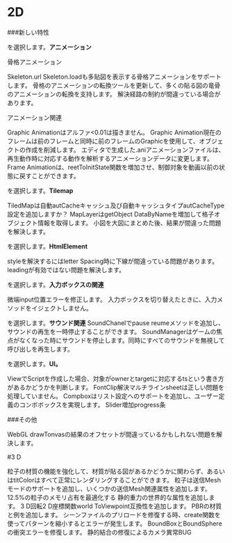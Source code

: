 # 2D

###新しい特性

を選択します。**アニメーション**

骨格アニメーション

Skeleton.url Skeleton.loadも多贴図を表示する骨格アニメーションをサポートします。
骨格のアニメーションの転換ツールを更新して、多くの貼る図の竜骨のアニメーションの転換を支持します。
解決経路の制約が間違っている場合があります。

アニメーション関連

Graphic Animationはアルファ<0.01は描きません。
Graphic Animation現在のフレームは前のフレームと同時に前のフレームのGraphicを使用して、オブジェクトの作成を削減します。
エディタで生成した.aniアニメーションファイルは、再生動作時に対応する動作を解析するアニメーションデータに変更します。
Frame Animationは、reetToInitState関数を増加させ、制御対象を動画以前の状態に戻すことができます。
​

を選択します。**Tilemap**

TiledMapは自動autCacheキャッシュ及び自動キャッシュタイプautCacheType設定を追加しますか？
MapLayerはgetObject DataByNameを増加して格子オブジェクト情報を取得します。
小図を大図にまとめた後、結果が間違った問題を解決します。

を選択します。**HtmlElement**

styleを解決するにはletter Spacing時に下線が間違っている問題があります。
leadingが有効ではない問題を解決します。

を選択します。**入力ボックスの関連**

微端input位置エラーを修正します。
入力ボックスを切り替えたときに、入力メソッドをイジェクトしません。


を選択します。**サウンド関連**
SoundChanelでpause reumeメソッドを追加し、サウンドの再生を一時停止することができます。
SoundManagerはゲームの焦点がなくなった時にサウンドを停止します。同時にすべてのサウンドを無視して呼び出しを再生します。

を選択します。**UI。**

ViewでScriptを作成した場合、対象がownerとtargetに対応するtsという書き方があるかどうかを判断します。
FontClip解決マルチラインsheetは正しい問題を処理していません。
Compboxはリスト設定へのサポートを追加し、ユーザー定義のコンボボックスを実現します。
Slider増加progress条

###その他

WebGL drawTonvasの結果のオフセットが間違っているかもしれない問題を解決します。



#3 D

粒子の材質の機能を強化して、材質が貼る図があるかどうかに関わらず、あるいはtitColorはすべて正常にレンダリングすることができます。
粒子は送信Meshモードのサポートを追加し、いくつかの送信Mesh関連属性を追加します。
12.5%の粒子のメモリ占有を最適化する
静的重力の世界的な属性を追加します。
3 D回転2 D座標関数world ToViewpoint互換性を追加します。
PBRの材質と例を追加します。
シーンファイルのプリロードを修復する時、create関数を使ってパターンを縮小するとエラーが発生します。
BoundBoxとBoundSphereの衝突エラーを修復します。
静的結合の修復によるカメラ異常BUG



